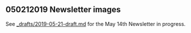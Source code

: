 ## 050212019 Newsletter images

See [_drafts/2019-05-21-draft.md](../../_drafts/2019-05-21-draft.md) for the May 14th Newsletter in progress.
